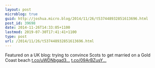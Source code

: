 ```yaml
---
layout: post
microblog: true
guid: http://joshua.micro.blog/2014/11/26/t537448932851613696.html
post_id: 39698
date: 2014-11-26T14:33:05+1100
lastmod: 2019-07-30T17:41:41+1100
type: post
url: /2014/11/26/t537448932851613696.html
---
```

Featured on a UK blog: trying to convince Scots to get married on a Gold Coast beach [t.co/uWDNbgad3...](http://t.co/uWDNbgad3M) [t.co/09ArBZusY...](http://t.co/09ArBZusYT)
